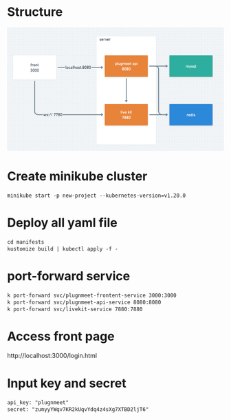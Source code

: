 

# Structure
<img src="image.png" />



# Create minikube cluster
```shell
minikube start -p new-project --kubernetes-version=v1.20.0
```
# Deploy all yaml file 
```shell
cd manifests
kustomize build | kubectl apply -f -   
```

# port-forward service
```shell
k port-forward svc/plugnmeet-frontent-service 3000:3000
k port-forward svc/plugnmeet-api-service 8080:8080
k port-forward svc/livekit-service 7880:7880
```

# Access front page
http://localhost:3000/login.html

# Input key and secret
```shell
api_key: "plugnmeet"
secret: "zumyyYWqv7KR2kUqvYdq4z4sXg7XTBD2ljT6"
```
